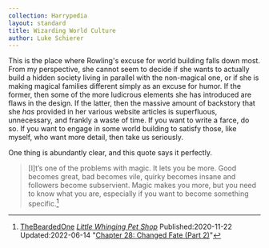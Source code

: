 ```yaml
---
collection: Harrypedia
layout: standard
title: Wizarding World Culture
author: Luke Schierer
---
```


This is the place where Rowling's excuse for world building falls down
most. From my perspective, she cannot seem to decide if she wants to
actually build a hidden society living in parallel with the non-magical
one, or if she is making magical families different simply as an excuse
for humor. If the former, then some of the more ludicrous elements she
has introduced are flaws in the design. If the latter, then the massive
amount of backstory that she _has_ provided in her various website
articles is superfluous, unnecessary, and frankly a waste of time. If
you want to write a farce, do so. If you want to engage in some world
building to satisfy those, like myself, who want more detail, then take
us seriously.

One thing is abundantly clear, and this quote says it perfectly.

> [I]t’s one of the problems with magic. It lets you be more. Good
> becomes great, bad becomes vile, quirky becomes insane and followers
> become subservient. Magic makes you more, but you need to know what
> you are, especially if you want to become something specific.[^231006-1]

[^231006-1]:
    [TheBeardedOne](https://archiveofourown.org/users/TheBeardedOne/pseuds/TheBeardedOne)
    _[Little Whinging Pet Shop]_ Published:2020-11-22 Updated:2022-06-14
    "[Chapter 28: Changed Fate (Part 2)](https://archiveofourown.org/works/27669059/chapters/99237300)"

[Little Whinging Pet Shop]: https://archiveofourown.org/works/27669059
